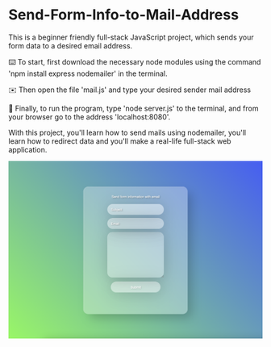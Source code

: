 # Send-Form-Info-to-Mail-Address

  This is a beginner friendly full-stack JavaScript project, which sends your form data to a desired email address. 
  
  ⌨️ To start, first download the necessary node modules using the command 'npm install express nodemailer' in the terminal.
  
  ✉️ Then open the file 'mail.js' and type your desired sender mail address
  
  🎊 Finally, to run the program, type 'node server.js' to the terminal, and from your browser go to the address 'localhost:8080'. 
  
  With this project, you'll learn how to send mails using nodemailer, you'll learn how to redirect data and you'll make a real-life full-stack web application. 

![](ss.png)
